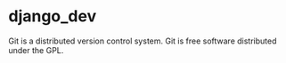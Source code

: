 # django_dev

Git is a distributed version control system.
Git is free software distributed under the GPL.
